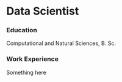 # Data Scientist

### Education
Computational and Natural Sciences, B. Sc.

### Work Experience
Something here
